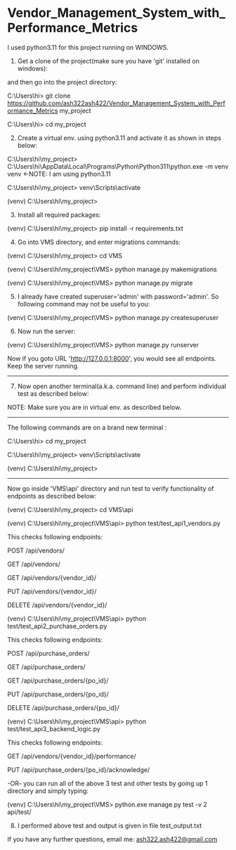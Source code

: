 # Vendor_Management_System_with_Performance_Metrics
 
 I used python3.11 for this project running on WINDOWS.

1) Get a clone of the project(make sure you have 'git' installed on  windows):

and then go into the project directory:

C:\Users\hi> git clone https://github.com/ash322ash422/Vendor_Management_System_with_Performance_Metrics my_project

C:\Users\hi> cd my_project

2) Create a virtual env. using python3.11 and activate it as shown in steps below:

C:\Users\hi\my_project> C:\Users\hi\AppData\Local\Programs\Python\Python311\python.exe -m venv venv   <-NOTE: I am using python3.11

C:\Users\hi\my_project> venv\Scripts\activate

(venv) C:\Users\hi\my_project>

3) Install all required packages:

(venv) C:\Users\hi\my_project> pip install -r requirements.txt

4) Go into VMS directory, and enter migrations commands:

(venv) C:\Users\hi\my_project> cd VMS

(venv) C:\Users\hi\my_project\VMS> python manage.py makemigrations

(venv) C:\Users\hi\my_project\VMS> python manage.py migrate 

5) I already have created superuser='admin' with password='admin'. So following command may not be useful to you:

(venv) C:\Users\hi\my_project\VMS> python manage.py createsuperuser

6) Now run the server: 

(venv) C:\Users\hi\my_project\VMS> python manage.py runserver

Now if you goto URL 'http://127.0.0.1:8000', you would see all endpoints. Keep the server running.

***********************************************

7) Now open another terminal(a.k.a. command line) and perform individual test as described below:

NOTE: Make sure you are in virtual env. as described below.

*******************
The following commands are on a brand new terminal :

C:\Users\hi> cd my_project

C:\Users\hi\my_project> venv\Scripts\activate

(venv) C:\Users\hi\my_project>

******************

Now go inside 'VMS\api' directory and run test to verify functionality of endpoints as described below:

(venv) C:\Users\hi\my_project> cd VMS\api

(venv) C:\Users\hi\my_project\VMS\api> python test/test_api1_vendors.py

This checks following endpoints:

POST /api/vendors/

GET /api/vendors/

GET /api/vendors/{vendor_id}/

PUT /api/vendors/{vendor_id}/

DELETE /api/vendors/{vendor_id}/

(venv) C:\Users\hi\my_project\VMS\api> python test/test_api2_purchase_orders.py

This checks following endpoints:

POST /api/purchase_orders/

GET /api/purchase_orders/

GET /api/purchase_orders/{po_id}/

PUT /api/purchase_orders/{po_id}/

DELETE /api/purchase_orders/{po_id}/

(venv) C:\Users\hi\my_project\VMS\api> python test/test_api3_backend_logic.py

This checks following endpoints:

GET /api/vendors/{vendor_id}/performance/

PUT /api/purchase_orders/{po_id}/acknowledge/

-OR- you can run all of the above 3 test and other tests by going up 1 directory and simply typing:

(venv) C:\Users\hi\my_project\VMS> python.exe manage.py test -v 2 api/test/

8) I performed above test and output is given in file test_output.txt

If you have any further questions, email me: ash322.ash422@gmail.com